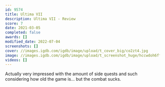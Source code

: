 ```yaml
---
id: 9574
title: Ultima VII
description: Ultima VII - Review
score: 7
date: 2021-03-05
completed: false
awards: []
modified_date: 2022-07-04
screenshots: []
cover: //images.igdb.com/igdb/image/upload/t_cover_big/co2zt4.jpg
image: //images.igdb.com/igdb/image/upload/t_screenshot_huge/hccwdoh6ffy8y8o2wboi.jpg
videos: []
---
```

Actually very impressed with the amount of side quests and such considering how old the game is... but the combat sucks.